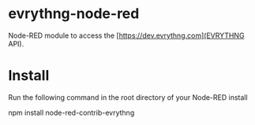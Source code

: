 evrythng-node-red
=================

Node-RED module to access the [https://dev.evrythng.com](EVRYTHNG API).

# Install

Run the following command in the root directory of your Node-RED install

npm install node-red-contrib-evrythng
